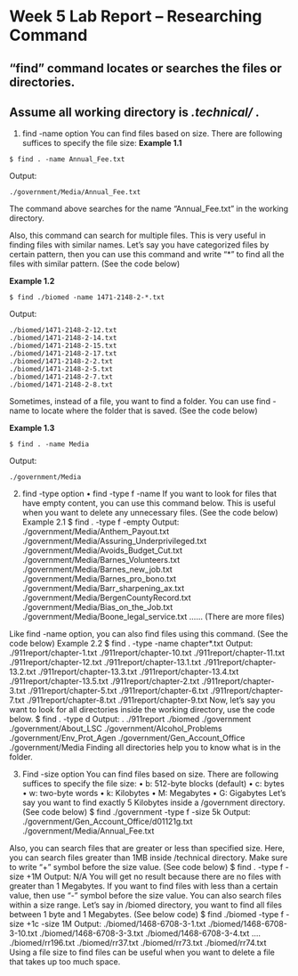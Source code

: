 # Week 5 Lab Report – Researching Command

## **“find”** command locates or searches the files or directories.

**Assume all working directory is *.technical/* .**
---

1. find -name option
You can find files based on size. There are following suffices to specify the file size:
**Example 1.1**
```
$ find . -name Annual_Fee.txt
```

Output:
```
./government/Media/Annual_Fee.txt
```

The command above searches for the name “Annual_Fee.txt” in the working directory.

Also, this command can search for multiple files. This is very useful in finding files with similar names. Let’s say you have categorized files by certain pattern, then you can use this command and write “*” to find all the files with similar pattern. (See the code below)

**Example 1.2**
```
$ find ./biomed -name 1471-2148-2-*.txt
```
Output:
```
./biomed/1471-2148-2-12.txt
./biomed/1471-2148-2-14.txt
./biomed/1471-2148-2-15.txt
./biomed/1471-2148-2-17.txt
./biomed/1471-2148-2-2.txt
./biomed/1471-2148-2-5.txt
./biomed/1471-2148-2-7.txt
./biomed/1471-2148-2-8.txt
```

Sometimes, instead of a file, you want to find a folder. You can use find -name to locate where the folder that is saved. (See the code below)

**Example 1.3**
```
$ find . -name Media
```
Output:
```
./government/Media
```

2.	find -type option
•	find -type f -name
If you want to look for files that have empty content, you can use this command below. This is useful when you want to delete any unnecessary files. (See the code below)
Example 2.1
$ find . -type f -empty
Output: 
./government/Media/Anthem_Payout.txt
./government/Media/Assuring_Underprivileged.txt
./government/Media/Avoids_Budget_Cut.txt
./government/Media/Barnes_Volunteers.txt
./government/Media/Barnes_new_job.txt
./government/Media/Barnes_pro_bono.txt
./government/Media/Barr_sharpening_ax.txt
./government/Media/BergenCountyRecord.txt
./government/Media/Bias_on_the_Job.txt
./government/Media/Boone_legal_service.txt
…… (There are more files)

Like find -name option, you can also find files using this command. (See the code below)
Example 2.2
$ find . -type -name chapter*.txt
Output:
./911report/chapter-1.txt
./911report/chapter-10.txt
./911report/chapter-11.txt
./911report/chapter-12.txt
./911report/chapter-13.1.txt
./911report/chapter-13.2.txt
./911report/chapter-13.3.txt
./911report/chapter-13.4.txt
./911report/chapter-13.5.txt
./911report/chapter-2.txt
./911report/chapter-3.txt
./911report/chapter-5.txt
./911report/chapter-6.txt
./911report/chapter-7.txt
./911report/chapter-8.txt
./911report/chapter-9.txt
Now, let’s say you want to look for all directories inside the working directory, use the code below.
$ find . -type d
Output:
.
./911report
./biomed
./government
./government/About_LSC
./government/Alcohol_Problems
./government/Env_Prot_Agen
./government/Gen_Account_Office
./government/Media
Finding all directories help you to know what is in the folder.

3.	Find -size option
You can find files based on size. There are following suffices to specify the file size:
•	b: 512-byte blocks (default)
•	c: bytes
•	w: two-byte words
•	k: Kilobytes
•	M: Megabytes
•	G: Gigabytes
Let’s say you want to find exactly 5 Kilobytes inside a /government directory. (See code below)
$ find ./government -type f -size 5k
Output:
./government/Gen_Account_Office/d01121g.txt
./government/Media/Annual_Fee.txt

Also, you can search files that are greater or less than specified size.
Here, you can search files greater than 1MB inside /technical directory. Make sure to write “+” symbol before the size value. (See code below)
$ find . -type f -size +1M
Output:
N/A
You will get no result because there are no files with greater than 1 Megabytes. If you want to find files with less than a certain value, then use “-” symbol before the size value.
You can also search files within a size range. Let’s say in /biomed directory, you want to find all files between 1 byte and 1 Megabytes. (See below code)
$ find ./biomed -type f -size +1c -size 1M
Output:
./biomed/1468-6708-3-1.txt
./biomed/1468-6708-3-10.txt
./biomed/1468-6708-3-3.txt
./biomed/1468-6708-3-4.txt
….
./biomed/rr196.txt
./biomed/rr37.txt
./biomed/rr73.txt
./biomed/rr74.txt
Using a file size to find files can be useful when you want to delete a file that takes up too much space.
